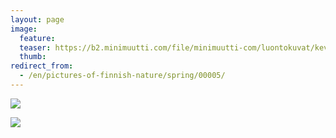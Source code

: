 ```yaml
---
layout: page
image:
  feature:
  teaser: https://b2.minimuutti.com/file/minimuutti-com/luontokuvat/kev%C3%A4t/DSC02862-245px.jpg
  thumb:
redirect_from:
  - /en/pictures-of-finnish-nature/spring/00005/
---
```


![](https://b2.minimuutti.com/file/minimuutti-com/luontokuvat/kev%C3%A4t/DSC02862-800px.jpg)

![](https://b2.minimuutti.com/file/minimuutti-com/luontokuvat/kev%C3%A4t/DSC02855-800px.jpg)
